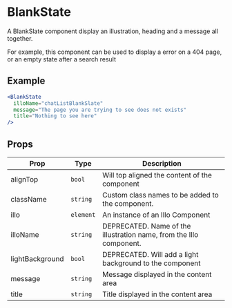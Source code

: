 # BlankState

A BlankSlate component display an illustration, heading and a message all together.

For example, this component can be used to display a error on a 404 page, or an empty state after a search result

## Example

```jsx
<BlankState
  illoName="chatListBlankSlate"
  message="The page you are trying to see does not exists"
  title="Nothing to see here"
/>
```

## Props

| Prop            | Type      | Description                                                         |
| --------------- | --------- | ------------------------------------------------------------------- |
| alignTop        | `bool`    | Will top aligned the content of the component                       |
| className       | `string`  | Custom class names to be added to the component.                    |
| illo            | `element` | An instance of an Illo Component                                    |
| illoName        | `string`  | DEPRECATED. Name of the illustration name, from the Illo component. |
| lightBackground | `bool`    | DEPRECATED. Will add a light background to the component            |
| message         | `string`  | Message displayed in the content area                               |
| title           | `string`  | Title displayed in the content area                                 |
